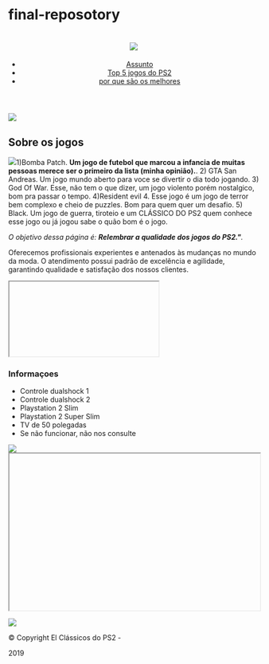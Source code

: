 # final-reposotory
<!DOCTYPE html>
<html lang="pt-br">
<head>
<meta charset="UTF-8">
<meta name="viewport" content="width=device-width">
<title>Jogos nostalgicos do PS2</title>
<link rel="stylesheet" href="reset.css">
<link rel="stylesheet" href="style.css">
<link
href="https://fonts.googleapis.com/css?family=Montserrat&display=swap"
rel="stylesheet">
</head>
<body>
<header>
<div class="caixa">
<h1><img src="logo.png"></h1>
<nav>
<ul>
<li><a href="index.html">Assunto</a></li>
<li><a href="produtos.html">Top 5 jogos do PS2</a></li>
<li><a href="contato.html">por que são os melhores</a></li>
</ul>
</nav>
</div>
</header>
<img class="banner" src="banner.jpg">
<main>
<section class="principal">
<h2 class="titulo-principal">Sobre os jogos</h2>
<img class="utensilios" src="utensilios.jpg"


<p>1)Bomba Patch. <strong>Um jogo de futebol que marcou a infancia de muitas pessoas merece ser o primeiro da lista (minha opinião).</strong>. 2) GTA San Andreas. Um jogo mundo aberto para voce se divertir o dia todo jogando. 3) God Of War. Esse, não tem o que dizer, um jogo violento porém nostalgico, bom pra passar o tempo. 4)Resident evil 4. Esse jogo é um jogo de terror bem complexo e cheio de puzzles. Bom para quem quer um desafio. 5) Black. Um jogo de guerra, tiroteio e um CLÁSSICO DO PS2 quem conhece esse jogo ou já jogou sabe o quão bom é o jogo.</p>


<p id="missao"><em>O objetivo dessa página é: <strong>Relembrar
a qualidade dos jogos do PS2."</strong>.</em></p>
<p>Oferecemos profissionais experientes e antenados às
mudanças no mundo da moda. O atendimento possui padrão de excelência e
agilidade, garantindo qualidade e satisfação dos nossos clientes.</p>

<div class="mapa-conteudo">
<iframe

5396!2d-46.63466568562861!3d-
23.588249068469487!2m3!1f0!2f0!3f0!3m2!1i1024!2i768!4f13.1!3m3!1m2!1s0x94

ce5a2b2ed7f3a1%3A0xab35da2f5ca62674!2sCaelum!5e0!3m2!1spt-
BR!2sbr!4v1568814489656!5m2!1spt-BR!2sbr" width="100%" height="300"

frameborder="0" style="border:0;" allowfullscreen=""></iframe>

</div>
</section>
<section class="beneficios">
<h3 class="titulo-principal">Informaçoes</h3>
<div class="conteudo-beneficios">
<ul class="lista-beneficios">
<li class="itens">Controle dualshock 1</li>
<li class="itens">Controle dualshock 2</li>
<li class="itens">Playstation 2 Slim</li>
<li class="itens">Playstation 2 Super Slim</li>
<li class="itens">TV de 50 polegadas</li>
<li class="itens">Se não funcionar, não nos consulte</li>

</ul><img src="beneficios.jpg" class="imagem-
beneficios">

</div>
<div class="video">
<iframe width="100%" height="315"

src="https://www.youtube.com/embed/wcVVXUV0YUY" frameborder="0"

allow="accelerometer; autoplay; encrypted-media; gyroscope; picture-in-
picture" allowfullscreen></iframe>

</div>
</section>
</main>
<footer>
<img src="logo-branco.png">
<p class="copyright">&copy; Copyright El Clássicos do PS2 -

2019</p>
</footer>
</body>
</html>